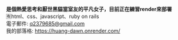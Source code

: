 **是個熱愛思考和厭世黑貓當室友的平凡女子，目前正在練習render來部署**
<br>🈶html、css、javascript、ruby on rails
<br>電子郵件: q2379685@gmail.com
<br>我的部落格: https://huang-dawn.onrender.com/
